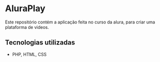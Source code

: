# AluraPlay

Este repositório contém a aplicação feita no curso da alura, para criar uma plataforma de videos.

## Tecnologias utilizadas
- PHP, HTML, CSS


 
